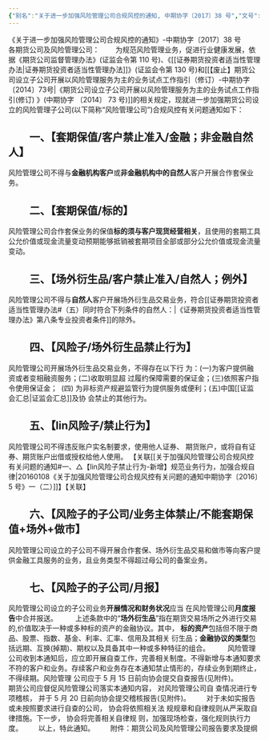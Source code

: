 ```yaml
---
{"‌‌‌‌别名":"关于进一步加强风险管理公司合规风控的通知, 中期协字〔2017〕38 号","‌‌‌‌文号":null,"‌‌‌‌‌‌‌‌发布时间":null,"发布机构":"中期协","效力":"有效","领域":"场外衍生品, 风险子","dg-publish":true,"created":"2023-09-08T22:31","updated":"2023-10-18T12:33","permalink":"/e/20170505-2017-38/","dgPassFrontmatter":true}
---
```



《关于进一步加强风险管理公司合规风控的通知》-‌‌‌‌中期协字〔2017〕38 号
‌‌‌‌　　
各期货公司及风险管理公司：
‌‌‌‌　　为规范风险管理业务，促进行业健康发展，依据《期货公司监督管理办法》(证监会令第 110 号)、《[[证券期货投资者适当性管理办法\|证券期货投资者适当性管理办法]]》(证监会令第 130 号)和[[【废止】期货公司设立子公司开展以风险管理服务为主的业务试点工作指引（修订）-中期协字〔2014〕73号\|《期货公司设立子公司开展以风险管理服务为主的业务试点工作指引(修订) 》(中期协字 〔2014〕 73 号)]]的相关规定，现就进一步加强期货公司设立的风险管理子公司(以下简称“风险管理公司”)合规风控有关问题通知如下：
## ‌‌‌‌　　一、【套期保值/客户禁止准入/金融；非金融自然人】
风险管理公司不得与**金融机构客户**或**非金融机构中的自然人**客户开展合作套保业务。
## ‌‌‌‌　　二、【套期保值/标的】
风险管理公司合作套保业务的保值**标的须与客户现货经营相关**，且使用的套期工具公允价值或现金流量变动预期能够抵销被套期项目全部或部分公允价值或现金流量变动。
## ‌‌‌‌　　三、【场外衍生品/客户禁止准入/自然人；例外】
风险管理公司不得与**自然人**客户开展场外衍生品交易业务，符合[[证券期货投资者适当性管理办法#（五）同时符合下列条件的自然人：\|《证券期货投资者适当性管理办法》第八条专业投资者条件]]的除外。
## ‌‌‌‌　　四、【风险子/场外衍生品禁止行为】
风险管理公司开展场外衍生品交易业务，不得存在以下行 为：(一)为客户提供融资或者变相融资服务；(二)收取明显超 过履约保障需要的保证金；(三)依照客户指令使用保证金；  (四) 为非标资产规避监管行为提供服务或便利；(五)中国[[证监会汇总\|证监会汇总]]及协 会禁止的其他行为。
## ‌‌‌‌　　五、【lin风险子/禁止行为】
风险管理公司不得违反账户实名制要求，使用他人证券、 期货账户，或将自有证券、期货账户出借或授权给他人使用。
【关联[[关于加强风险管理公司合规风控有关问题的通知#一、△【lin风险子禁止行为-新增】规范业务行为，加强合规自律\|20160108《关于加强风险管理公司合规风控有关问题的通知中期协字〔2016〕5 号》一（二）]]】【关联】
## ‌‌‌‌　　六、【风险子的子公司/业务主体禁止/不能套期保值+场外+做市】
风险管理公司设立的子公司不得开展合作套保、场外衍生品交易和做市等向客户提供金融工具服务的业务，且业务类型不得超过母公司的备案业务。
## ‌‌‌‌　　七、【风险子的子公司/月报】
风险管理公司设立的子公司业务**开展情况和财务状况**应当 在风险管理公司**月度报告**中合并报送。
‌‌‌‌　　
上述条款中的“**场外衍生品**”指在期货交易场所之外进行交易的,价值取决于一种或多种标的资产的金融协议。其中， **标的资产**包括但不限于商品、股票、指数、基金、利率、汇率、信用及其相关 衍生品；**金融协议的类型**包括远期、互换(掉期)、期权以及具备其中一种或多种特征的组合。
‌‌‌‌　　
风险管理公司收到本通知后，应立即开展自查工作，完善相关制度。不得新增与本通知要求不符的客户和业务。存续客户和业务存在本通知禁止情形的，存续业务到期终止，不得续期。风险管理 公司应于 5 月 15 日前向协会提交自查报告(见附件)。
‌‌‌‌　　期货公司应督促风险管理公司落实本通知内容， 对风险管理公司自 查情况进行专项稽核， 并于 5 月 20 日前向协会提交稽核报告(见附件)。
‌‌‌‌　　对于未如实报告或未按照要求进行自查的公司， 协会将依照相关法 规规章和自律规则从严采取自律措施。下一步， 协会将完善相关自律规 则，加强现场检查，强化规则执行力度。
‌‌‌‌　　以上，特此通知。
‌‌‌‌　　附件：期货公司及风险管理公司报告要求及提纲
